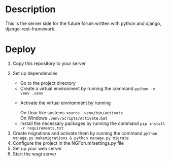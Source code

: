<h1>Description</h1>
This is the server side for the future forum written with python and django, django-rest-framework.
<h1>Deploy</h1>
<ol>
  <li>Copy this repository to your server</li>
  <li>
    <p>Set up dependencies</p>
    <ul>
      <li>Go to the project directory</li>
      <li>Create a virtual environment by running the command <code>python -m venv .venv</code></li>
      <li>
        <p>Activate the virtual environment by running</p>
        On Unix-like systems <code>source .venv/bin/activate</code><br>
        On Windows <code>.venv/Scripts/Activate.bat</code>
      </li>
      <li>Install the necessary packages by running the command <code>pip install -r requirements.txt</code></li>
    </ul>
  </li>
  <li>Create migrations and activate them by running the command <code>python manage.py makemigrations & python manage.py migrate</code></li>
  <li>Configure the project in the NGForum/settings.py file</li>
  <li>Set up your web server</li>
  <li>Start the wsgi server</li>
</ol>
